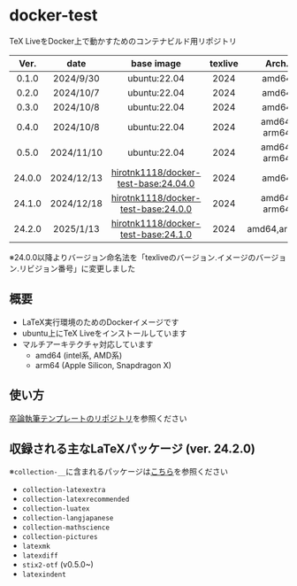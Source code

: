 # docker-test

TeX LiveをDocker上で動かすためのコンテナビルド用リポジトリ

|  Ver.  |    date    |                                                  base image                                                  | texlive |    Arch.     | repository                                                                                                  |
| :----: | :--------: | :----------------------------------------------------------------------------------------------------------: | :-----: | :----------: | ----------------------------------------------------------------------------------------------------------- |
| 0.1.0  | 2024/9/30  |                                                 ubuntu:22.04                                                 |  2024   |    amd64     | [ghcr.io](https://github.com/HiroTNK1118/docker-test/pkgs/container/docker-test/281401957?tag=0.1.0)        |
| 0.2.0  | 2024/10/7  |                                                 ubuntu:22.04                                                 |  2024   |    amd64     | [ghcr.io](https://github.com/HiroTNK1118/docker-test/pkgs/container/docker-test/285022331?tag=0.2.0)        |
| 0.3.0  | 2024/10/8  |                                                 ubuntu:22.04                                                 |  2024   |    amd64     | [ghcr.io](https://github.com/HiroTNK1118/docker-test/pkgs/container/docker-test/285022331?tag=0.2.0)        |
| 0.4.0  | 2024/10/8  |                                                 ubuntu:22.04                                                 |  2024   | amd64, arm64 | [ghcr.io](https://github.com/HiroTNK1118/docker-test/pkgs/container/docker-test/285739845?tag=0.4.0)        |
| 0.5.0  | 2024/11/10 |                                                 ubuntu:22.04                                                 |  2024   | amd64, arm64 | [ghcr.io](https://github.com/HiroTNK1118/docker-test/pkgs/container/docker-test/303239648?tag=0.5.0)        |
| 24.0.0 | 2024/12/13 | [hirotnk1118/docker-test-base:24.04.0](https://github.com/HiroTNK1118/docker-test-base/releases/tag/24.04.0) |  2024   |    amd64     | [ghcr.io](https://github.com/HiroTNK1118/docker-test/pkgs/container/docker-test/322115012?tag=24.0.0-amd64) |
| 24.1.0 | 2024/12/18 |  [hirotnk1118/docker-test-base:24.0.0](https://github.com/HiroTNK1118/docker-test-base/releases/tag/24.0.0)  |  2024   | amd64, arm64 | [ghcr.io](https://github.com/HiroTNK1118/docker-test/pkgs/container/docker-test/324576771?tag=24.1.0)       |
| 24.2.0 | 2025/1/13  |  [hirotnk1118/docker-test-base:24.1.0](https://github.com/HiroTNK1118/docker-test-base/releases/tag/24.1.0)  |  2024   | amd64,arm64  | [ghcr.io]()       |

※24.0.0以降よりバージョン命名法を「texliveのバージョン.イメージのバージョン.リビジョン番号」に変更しました

## 概要

- LaTeX実行環境のためのDockerイメージです
- ubuntu上にTeX Liveをインストールしています
- マルチアーキテクチャ対応しています
  - amd64 (intel系, AMD系)
  - arm64 (Apple Silicon, Snapdragon X)

## 使い方

[卒論執筆テンプレートのリポジトリ](https://github.com/HiroTNK1118/latex-template-kanekolab)を参照ください

## 収録される主なLaTeXパッケージ (ver. 24.2.0)

※`collection-__`に含まれるパッケージは[こちら](https://gist.github.com/nox40/6255eef548ccad9881ce7202e3bb75dd#file-collection-depends-md)を参照ください

<!-- - `collection-bibtexextra` -->
- `collection-latexextra`
- `collection-latexrecommended`
- `collection-luatex`
- `collection-langjapanese`
- `collection-mathscience`
- `collection-pictures`
- `latexmk`
- `latexdiff`
- `stix2-otf` (v0.5.0~)
- `latexindent`
